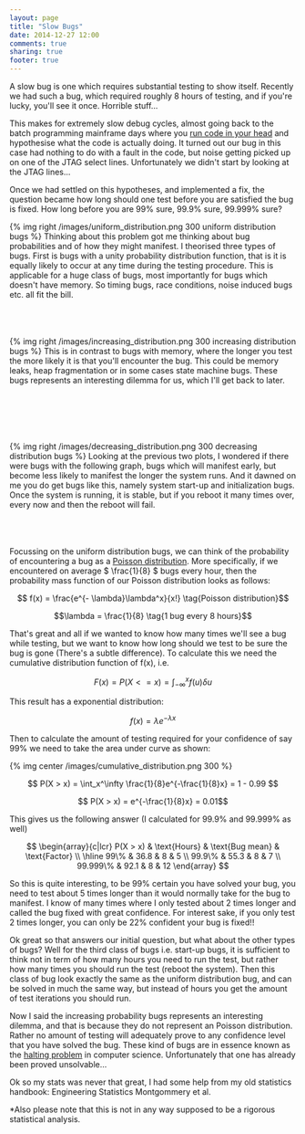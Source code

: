 ```yaml
---
layout: page
title: "Slow Bugs"
date: 2014-12-27 12:00
comments: true
sharing: true
footer: true
---
```


A slow bug is one which requires substantial testing to show itself. Recently we had such a bug, which required roughly 8 hours of testing, and if you're lucky, you'll see it once. Horrible stuff...

This makes for extremely slow debug cycles, almost going back to the batch programming mainframe days where you [run code in your head](http://www.embedded.com/electronics-blogs/break-points/4437958/On-engineering-notebooks) and hypothesise what the code is actually doing. It turned out our bug in this case had nothing to do with a fault in the code, but noise getting picked up on one of the JTAG select lines. Unfortunately we didn't start by looking at the JTAG lines... 

Once we had settled on this hypotheses, and implemented a fix, the question became how long should one test before you are satisfied the bug is fixed. How long before you are 99% sure, 99.9% sure, 99.999% sure?

{% img right /images/uniform_distribution.png 300 uniform distribution bugs %}
Thinking about this problem got me thinking about bug probabilities and of how they might manifest. I theorised three types of bugs. First is bugs with a unity probability distribution function, that is it is equally likely to occur at any time during the testing procedure. This is applicable for a huge class of bugs, most importantly for bugs which doesn't have memory. So timing bugs, race conditions, noise induced bugs etc. all fit the bill.  
<br/>
<br/>
<br/>

{% img right /images/increasing_distribution.png 300 increasing distribution bugs %}
This is in contrast to bugs with memory, where the longer you test the more likely it is that you'll encounter the bug. This could be memory leaks, heap fragmentation or in some cases state machine bugs. These bugs represents an interesting dilemma for us, which I'll get back to later.  
<br/>
<br/>
<br/>
<br/>
<br/>
  
{% img right /images/decreasing_distribution.png 300 decreasing distribution bugs %}
Looking at the previous two plots, I wondered if there were bugs with the following graph, bugs which will manifest early, but become less likely to manifest the longer the system runs. And it dawned on me you do get bugs like this, namely system start-up and initialization bugs. Once the system is running, it is stable, but if you reboot it many times over, every now and then the reboot will fail.
<br/>
<br/>
<br/>
<br/>

Focussing on the uniform distribution bugs, we can think of the probability of encountering a bug as a [Poisson distribution](http://en.wikipedia.org/wiki/Poisson_distribution). More specifically, if we encountered on average $ \frac{1}{8} $ bugs every hour, then the probability mass function of our Poisson distribution looks as follows:

$$ f(x) = \frac{e^{- \lambda}\lambda^x}{x!} \tag{Poisson distribution}$$

$$\lambda = \frac{1}{8} \tag{1 bug every 8 hours}$$

That's great and all if we wanted to know how many times we'll see a bug while testing, but we want to know how long should we test to be sure the bug is gone (There's a subtle difference). To calculate this we need the cumulative distribution function of f(x), i.e.

$$ F(x) = P(X <= x) = \int_{-\infty}^x f(u) \delta u$$

This result has a exponential distribution:

$$ f(x) = \lambda e^{- \lambda x} \tag{Cumulative distribution}$$

Then to calculate the amount of testing required for your confidence of say 99% we need to take the area under curve as shown:

{% img center /images/cumulative_distribution.png 300 %}

$$ P(X > x) = \int_x^\infty \frac{1}{8}e^{-\frac{1}{8}x} = 1 - 0.99 $$

$$ P(X > x) = e^{-\frac{1}{8}x} = 0.01$$

This gives us the following answer (I calculated for 99.9% and 99.999% as well)

$$
\begin{array}{c|lcr}
P(X > x) & \text{Hours} & \text{Bug mean} & \text{Factor} \\
\hline
99\% & 36.8 & 8 & 5 \\
99.9\% & 55.3 & 8 & 7 \\
99.999\% & 92.1 & 8 & 12
\end{array}
$$

So this is quite interesting, to be 99% certain you have solved your bug, you need to test about 5 times longer than it would normally take for the bug to manifest. I know of many times where I only tested about 2 times longer and called the bug fixed with great confidence. For interest sake, if you only test 2 times longer, you can only be 22% confident your bug is fixed!!

Ok great so that answers our initial question, but what about the other types of bugs? Well for the third class of bugs i.e. start-up bugs, it is sufficient to think not in term of how many hours you need to run the test, but rather how many times you should run the test (reboot the system). Then this class of bug look exactly the same as the uniform distribution bug, and can be solved in much the same way, but instead of hours you get the amount of test iterations you should run. 

Now I said the increasing probability bugs represents an interesting dilemma, and that is because they do not represent an Poisson distribution. Rather no amount of testing will adequately prove to any confidence level that you have solved the bug. These kind of bugs are in essence known as the [halting problem](http://en.wikipedia.org/wiki/Halting_problem) in computer science. Unfortunately that one has already been proved unsolvable...

Ok so my stats was never that great, I had some help from my old statistics handbook:
Engineering Statistics Montgommery et al.

*Also please note that this is not in any way supposed to be a rigorous statistical analysis.
